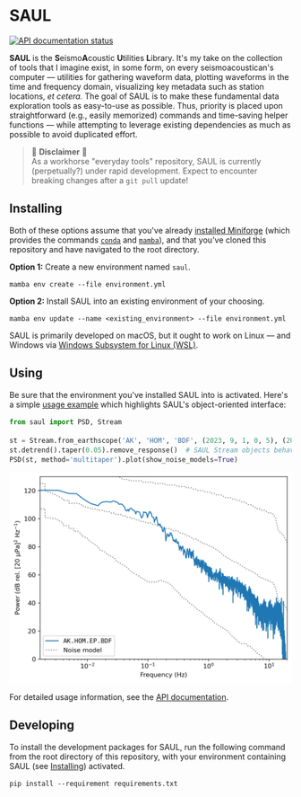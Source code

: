 # SAUL

[![API documentation status](https://readthedocs.org/projects/saul/badge/?version=latest)](https://saul.rtfd.io/)

**SAUL** is the **S**eismo**A**coustic **U**tilities **L**ibrary. It's my take on the
collection of tools that I imagine exist, in some form, on every seismoacoustican's
computer — utilities for gathering waveform data, plotting waveforms in the time and
frequency domain, visualizing key metadata such as station locations, _et cetera._ The
goal of SAUL is to make these fundamental data exploration tools as easy-to-use as
possible. Thus, priority is placed upon straightforward (e.g., easily memorized)
commands and time-saving helper functions — while attempting to leverage existing
dependencies as much as possible to avoid duplicated effort.

> 🚧 **Disclaimer** 🚧  
> As a workhorse "everyday tools" repository, SAUL is currently (perpetually?) under
> rapid development. Expect to encounter breaking changes after a `git pull` update!

## Installing

Both of these options assume that you've already
[installed Miniforge](https://github.com/conda-forge/miniforge?tab=readme-ov-file#install)
(which provides the commands [`conda`](https://docs.conda.io/en/latest/) and
[`mamba`](https://mamba.readthedocs.io/en/latest/)), and that you've cloned this
repository and have navigated to the root directory.

**Option 1:** Create a new environment named `saul`.
```
mamba env create --file environment.yml
```

**Option 2:** Install SAUL into an existing environment of your choosing.
```
mamba env update --name <existing_environment> --file environment.yml
```

SAUL is primarily developed on macOS, but it ought to work on Linux — and Windows via
[Windows Subsystem for Linux (WSL)](https://learn.microsoft.com/en-us/windows/wsl/).

## Using

Be sure that the environment you've installed SAUL into is activated. Here's a simple
[usage example](examples/example_psd.py) which highlights SAUL's object-oriented
interface:
```python
from saul import PSD, Stream

st = Stream.from_earthscope('AK', 'HOM', 'BDF', (2023, 9, 1, 0, 5), (2023, 9, 1, 0, 15))
st.detrend().taper(0.05).remove_response()  # SAUL Stream objects behave like ObsPy's
PSD(st, method='multitaper').plot(show_noise_models=True)
```
<img src="_doc/example_psd.png" width=550>

For detailed usage information, see the [API documentation](https://saul.rtfd.io/).

## Developing

To install the development packages for SAUL, run the following command from the root
directory of this repository, with your environment containing SAUL (see
[Installing](#installing)) activated.
```
pip install --requirement requirements.txt
```
